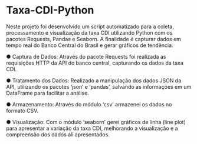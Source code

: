 # Taxa-CDI-Python

Neste projeto foi desenvolvido um script automatizado para a coleta, processamento e visualização da taxa CDI utilizando Python com os pacotes Requests, Pandas e Seaborn. A finalidade é capturar dados em tempo real do Banco Central do Brasil e gerar gráficos de tendência.


●	Captura de Dados: Através do pacote Requests foi realizada as requisições HTTP da API do banco central, capturando os dados da taxa CDI.

●	Tratamento dos Dados: Realizado a manipulação dos dados JSON da API, utilizando os pacotes ‘json’ e ‘pandas’, salvando as informações em um DataFrame para facilitar a análise.

●	Armazenamento: Através do módulo ‘csv’ armazenei os dados no formato CSV.

●	Visualização: Com o módulo ‘seaborn’ gerei gráficos de linha (line plot) para apresentar a variação da taxa CDI, melhorando a visualização e a compreensão dos dados ali apresentados.

